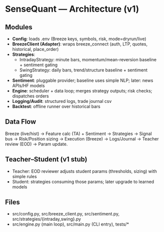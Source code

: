# SenseQuant — Architecture (v1)

## Modules
- **Config**: loads .env (Breeze keys, symbols, risk, mode=dryrun/live)
- **BreezeClient (Adapter)**: wraps breeze_connect (auth, LTP, quotes, historical, place_order)
- **Strategies**:
  - IntradayStrategy: minute bars, momentum/mean-reversion baseline + sentiment gating
  - SwingStrategy: daily bars, trend/structure baseline + sentiment gating
- **Sentiment**: pluggable provider; baseline uses simple NLP; later: news APIs/HF models
- **Engine**: scheduler + data loop; merges strategy outputs; risk checks; dispatches orders
- **Logging/Audit**: structured logs, trade journal csv
- **Backtest**: offline runner over historical bars

## Data Flow
Breeze (live/hist) → Feature calc (TA) + Sentiment → Strategies → Signal bus → Risk/Position sizing → Execution (Breeze) → Logs/Journal → Teacher review (EOD) → Param update.

## Teacher–Student (v1 stub)
- Teacher: EOD reviewer adjusts student params (thresholds, sizing) with simple rules
- Student: strategies consuming those params; later upgrade to learned models

## Files
- src/config.py, src/breeze_client.py, src/sentiment.py, src/strategies/{intraday,swing}.py
- src/engine.py (main loop), src/main.py (CLI entry), tests/*

